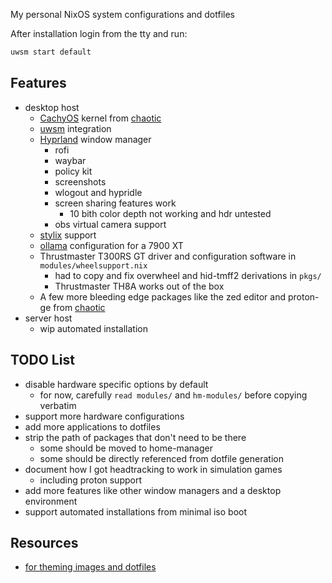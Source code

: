My personal NixOS system configurations and dotfiles

After installation login from the tty and run:
```sh
uwsm start default
```

## Features
- desktop host
  - [CachyOS](https://cachyos.org/) kernel from [chaotic](https://www.nyx.chaotic.cx/)
  - [uwsm](https://github.com/Vladimir-csp/uwsm) integration
  - [Hyprland](https://hyprland.org/) window manager 
    - rofi
    - waybar
    - policy kit
    - screenshots
    - wlogout and hypridle
    - screen sharing features work
      - 10 bith color depth not working and hdr untested
    - obs virtual camera support
  - [stylix](https://stylix.danth.me/) support
  - [ollama](https://ollama.com/) configuration for a 7900 XT
  - Thrustmaster T300RS GT driver and configuration software in `modules/wheelsupport.nix`
    - had to copy and fix overwheel and hid-tmff2 derivations in `pkgs/`
    - Thrustmaster TH8A works out of the box
  - A few more bleeding edge packages like the zed editor and proton-ge from [chaotic](https://www.nyx.chaotic.cx/)
- server host
  - wip automated installation

## TODO List
- disable hardware specific options by default
  - for now, carefully `read modules/` and `hm-modules/` before copying verbatim
- support more hardware configurations
- add more applications to dotfiles
- strip the path of packages that don't need to be there
  - some should be moved to home-manager
  - some should be directly referenced from dotfile generation
- document how I got headtracking to work in simulation games
  - including proton support
- add more features like other window managers and a desktop environment
- support automated installations from minimal iso boot

## Resources
- [for theming images and dotfiles](https://gitlab.com/Zaney/zaneyos)
